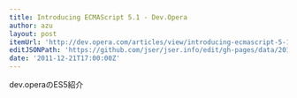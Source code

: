 ```yaml
---
title: Introducing ECMAScript 5.1 - Dev.Opera
author: azu
layout: post
itemUrl: 'http://dev.opera.com/articles/view/introducing-ecmascript-5-1/'
editJSONPath: 'https://github.com/jser/jser.info/edit/gh-pages/data/2011/12/index.json'
date: '2011-12-21T17:00:00Z'
---
```

dev.operaのES5紹介
